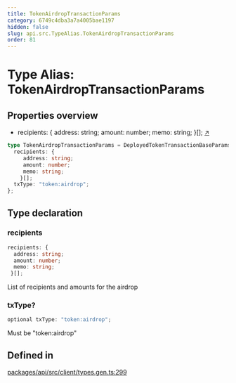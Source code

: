```yaml
---
title: TokenAirdropTransactionParams
category: 6749c4dba3a7a4005bae1197
hidden: false
slug: api.src.TypeAlias.TokenAirdropTransactionParams
order: 81
---
```


# Type Alias: TokenAirdropTransactionParams

## Properties overview

- recipients:  {
  address: string;
  amount: number;
  memo: string;
 }[]; [↗](#recipients)

```ts
type TokenAirdropTransactionParams = DeployedTokenTransactionBaseParams & {
  recipients: {
     address: string;
     amount: number;
     memo: string;
    }[];
  txType: "token:airdrop";
};
```

## Type declaration

### recipients

```ts
recipients: {
  address: string;
  amount: number;
  memo: string;
 }[];
```

List of recipients and amounts for the airdrop

### txType?

```ts
optional txType: "token:airdrop";
```

Must be "token:airdrop"

## Defined in

[packages/api/src/client/types.gen.ts:299](https://github.com/zkcloudworker/minatokens-lib/blob/main/packages/api/src/client/types.gen.ts#L299)
